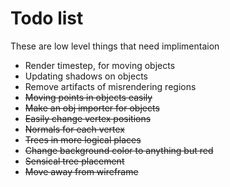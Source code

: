 Todo list
=========

These are low level things that need implimentaion
 
 * Render timestep, for moving objects
 * Updating shadows on objects
 * Remove artifacts of misrendering regions
 * ~~Moving points in objects easily~~
 * ~~Make an obj importer for objects~~
 * ~~Easily change vertex positions~~
 * ~~Normals for each vertex~~
 * ~~Trees in more logical places~~
 * ~~Change background color to anything but red~~
 * ~~Sensical tree placement~~
 * ~~Move away from wireframe~~
